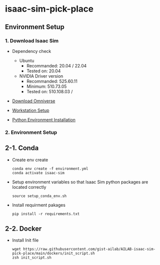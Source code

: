 # isaac-sim-pick-place

## Environment Setup

### 1. Download Isaac Sim
 - Dependency check
    - Ubuntu
      - Recommanded: 20.04 / 22.04
      - Tested on: 20.04
    - NVIDIA Driver version
      - Recommanded: 525.60.11
      - Minimum: 510.73.05
      - Tested on: 510.108.03 / 

 - [Download Omniverse](https://developer.nvidia.com/isaac-sim)
 - [Workstation Setup](https://docs.omniverse.nvidia.com/app_isaacsim/app_isaacsim/install_basic.html)
 - [Python Environment Installation](https://docs.omniverse.nvidia.com/app_isaacsim/app_isaacsim/install_python.html#advanced-running-with-anaconda)

### 2. Environment Setup

 ## 2-1. Conda
 - Create env create
    ```
    conda env create -f environment.yml
    conda activate isaac-sim
    ```

 - Setup environment variables so that Isaac Sim python packages are located correctly
    ```
    source setup_conda_env.sh
    ```

 - Install requirment pakages
    ```
    pip install -r requirements.txt
    ```

## 2-2. Docker
- Install Init file
  ```
  wget https://raw.githubusercontent.com/gist-ailab/AILAB-isaac-sim-pick-place/main/dockers/init_script.sh
  zsh init_script.sh
  ```
